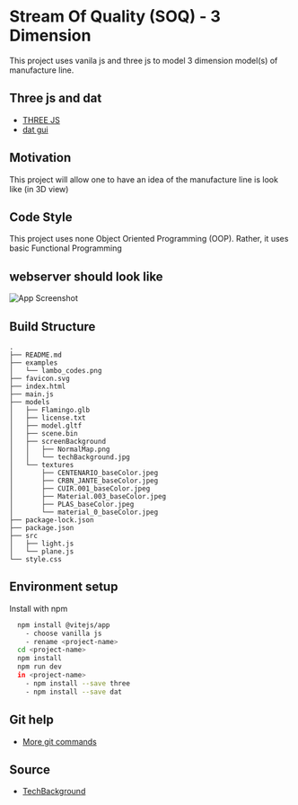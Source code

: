 
# Stream Of Quality (SOQ) - 3 Dimension

This project uses vanila js and three js to model 3 dimension model(s) of manufacture line.


## Three js and dat

 - [THREE JS](https://threejs.org/)
 - [dat gui](https://github.com/dataarts/dat.gui)


## Motivation

This project will allow one to have an idea of the manufacture line is look like (in 3D view)

## Code Style

This project uses none Object Oriented Programming (OOP). 
Rather, it uses basic Functional Programming

## webserver should look like

![App Screenshot](examples/lambo_codes.png)


## Build Structure

```
.
├── README.md
├── examples
│   └── lambo_codes.png
├── favicon.svg
├── index.html
├── main.js
├── models
│   ├── Flamingo.glb
│   ├── license.txt
│   ├── model.gltf
│   ├── scene.bin
│   ├── screenBackground
│   │   ├── NormalMap.png
│   │   └── techBackground.jpg
│   └── textures
│       ├── CENTENARIO_baseColor.jpeg
│       ├── CRBN_JANTE_baseColor.jpeg
│       ├── CUIR.001_baseColor.jpeg
│       ├── Material.003_baseColor.jpeg
│       ├── PLAS_baseColor.jpeg
│       └── material_0_baseColor.jpeg
├── package-lock.json
├── package.json
├── src
│   ├── light.js
│   └── plane.js
└── style.css

```
## Environment setup

Install <my-project> with npm

```bash
  npm install @vitejs/app
    - choose vanilla js
    - rename <project-name>
  cd <project-name>
  npm install
  npm run dev
  in <project-name>
    - npm install --save three
    - npm install --save dat
```
    
## Git help

 - [More git commands](https://confluence.atlassian.com/bitbucketserver/basic-git-commands-776639767.html)

## Source

- [TechBackground](https://www.shutterstock.com/search/hi+tech+show)